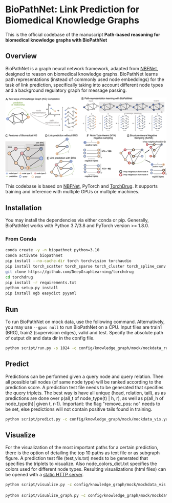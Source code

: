 # BioPathNet: Link Prediction for Biomedical Knowledge Graphs #

This is the official codebase of the manuscript **Path-based reasoning for biomedical knowledge graphs with BioPathNet**

## Overview ##
BioPathNet is a graph neural network framework, adapted from [NBFNet][paper],
designed to reason on biomedical knowledge graphs. BioPathNet learns path representations
(instead of commonly used node embeddings) for the task of link prediction, 
specifically taking into account different node types and a 
background regulatory graph for message passing.


[paper]: https://arxiv.org/pdf/2106.06935.pdf

<img src="asset/biopathnet.png" width="1000">

This codebase is based on [NBFNet][NBFNetgithub], PyTorch and [TorchDrug]. It supports training and inference
with multiple GPUs or multiple machines.

[TorchDrug]: https://github.com/DeepGraphLearning/torchdrug
[NBFNetgithub]: https://github.com/DeepGraphLearning/NBFNet

## Installation ##

You may install the dependencies via either conda or pip. Generally, BioPathNet works
with Python 3.7/3.8 and PyTorch version >= 1.8.0.

### From Conda ###

```bash
conda create -y -n biopathnet python=3.10
conda activate biopathnet
pip install --no-cache-dir torch torchvision torchaudio
pip install torch_scatter torch_sparse torch_cluster torch_spline_conv -f https://data.pyg.org/whl/torch-2.0.0+cpu.html
git clone https://github.com/DeepGraphLearning/torchdrug
cd torchdrug
pip install -r requirements.txt
python setup.py install
pip install ogb easydict pyyaml
```


## Run ##

To run BioPathNet on mock data, use the following command. Alternatively, you
may use `--gpus null` to run BioPathNet on a CPU. Input files are train1 (BRG), train2 (supervision edges),
valid and test. Specify the absolute path of output dir and data dir in the config file.

```bash
python script/run.py -s 1024 -c config/knowledge_graph/mock/mockdata_run.yaml --gpus [0] 
```

## Predict ##
Predictions can be performed given a query node and query relation. Then all possible tail nodes (of same node type) 
will be ranked according to the prediction score. A prediction test file needs to be generated that specifies the query triplets.
The best way is have all unique (head, relation, tail), as as predictions are done over p(all_t of node_type(t) | h, r), 
as well as p(all_h of node_type(h)| given t, r-1). Important: the flag "remove_pos: no" needs to be set, else predictions will not
contain positive tails found in training.

```bash
python script/predict.py -c config/knowledge_graph/mock/mockdata_vis.yaml --gpus [0] --checkpoint dir/to/checkpoint/model_epoch_8.pth
```

## Visualize ##

For the visualization of the most important paths for a certain prediction, there is the option of detailing the top 10 paths
as text file or as subgraph figure. A prediction test file (test_vis.txt) needs to be generated that specifies the triplets to visualize.
Also node_colors_dict.txt specifies the colors used for different node types. Resulting visualizations (html files) can be opened with a
[static HTTP server](https://stackoverflow.com/questions/38497334/how-to-run-html-file-on-localhost). 

```bash
python script/visualize.py -c config/knowledge_graph/mock/mockdata_vis.yaml --gpus [0] --checkpoint dir/to/checkpoint/model_epoch_8.pth

python script/visualize_graph.py -c config/knowledge_graph/mock/mockdata_vis.yaml --gpus [0] --checkpoint dir/to/checkpoint/model_epoch_8.pth
```